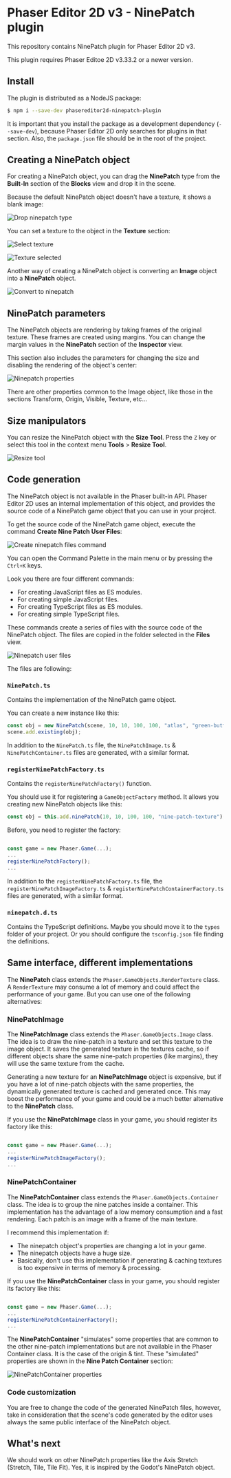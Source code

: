 # Phaser Editor 2D v3 - NinePatch plugin

This repository contains NinePatch plugin for Phaser Editor 2D v3.

This plugin requires Phaser Editoe 2D v3.33.2 or a newer version.

## Install

The plugin is distributed as a NodeJS package:

```bash
$ npm i --save-dev phasereditor2d-ninepatch-plugin
```

It is important that you install the package as a development dependency (`--save-dev`), because Phaser Editor 2D only searches for plugins in that section. Also, the `package.json` file should be in the root of the project.

## Creating a NinePatch object

For creating a NinePatch object, you can drag the **NinePatch** type from the **Built-In** section of the **Blocks** view and drop it in the scene.

Because the default NinePatch object doesn't have a texture, it shows a blank image:

![Drop ninepatch type](images/ninepatch/drop-ninepatch-in-scene.png)

You can set a texture to the object in the **Texture** section:

![Select texture](images/ninepatch/select-texture.png)


![Texture selected](images/ninepatch/texture-selected.png)


Another way of creating a NinePatch object is converting an **Image** object into a **NinePatch** object.

![Convert to ninepatch](images/ninepatch/convert-image-to-ninepatch.png)

## NinePatch parameters  

The NinePatch objects are rendering by taking frames of the original texture. These frames are created using margins. You can change the margin values in the **NinePatch** section of the **Inspector** view.

This section also includes the parameters for changing the size and disabling the rendering of the object's center:

![Ninepatch properties](images/ninepatch/properties.png)

There are other properties common to the Image object, like those in the sections Transform, Origin, Visible, Texture, etc...

## Size manipulators

You can resize the NinePatch object with the **Size Tool**. Press the `Z` key or select this tool in the context menu **Tools** > **Resize Tool**.

![Resize tool](images/ninepatch/resize-tool.png)

## Code generation

The NinePatch object is not available in the Phaser built-in API. Phaser Editor 2D uses an internal implementation of this object, and provides the source code of a NinePatch game object that you can use in your project.

To get the source code of the NinePatch game object, execute the command **Create Nine Patch User Files**:

![Create ninepatch files command](images/ninepatch/create-files-command.png)

You can open the Command Palette in the main menu or by pressing the `Ctrl+K` keys.

Look you there are four different commands:

* For creating JavaScript files as ES modules.
* For creating simple JavaScript files.
* For creating TypeScript files as ES modules.
* For creating simple TypeScript files.

These commands create a series of files with the source code of the NinePatch object. The files are copied in the folder selected in the **Files** view.

![Ninepatch user files](images/ninepatch/ninepatch-files.png)

The files are following:

### `NinePatch.ts`
 
Contains the implementation of the NinePatch game object.

You can create a new instance like this:

```javascript
const obj = new NinePatch(scene, 10, 10, 100, 100, "atlas", "green-button");
scene.add.existing(obj);
```

In addition to the `NinePatch.ts` file, the `NinePatchImage.ts` & `NinePatchContainer.ts` files are generated, with a similar format.

### `registerNinePatchFactory.ts`

Contains the `registerNinePatchFactory()` function. 

You should use it for registering a `GameObjectFactory` method. It allows you creating new NinePatch objects like this: 

```javascript
const obj = this.add.ninePatch(10, 10, 100, 100, "nine-patch-texture");
```
Before, you need to register the factory:

```javascript

const game = new Phaser.Game(...);
...
registerNinePatchFactory();
...
```

In addition to the `registerNinePatchFactory.ts` file, the `registerNinePatchImageFactory.ts` & `registerNinePatchContainerFactory.ts` files are generated, with a similar format.

### `ninepatch.d.ts`

Contains the TypeScript definitions. Maybe you should move it to the `types` folder of your project. Or you should configure the `tsconfig.json` file finding the definitions.

## Same interface, different implementations

The **NinePatch** class extends the `Phaser.GameObjects.RenderTexture` class. A `RenderTexture` may consume a lot of memory and could affect the performance of your game. But you can use one of the following alternatives:

### NinePatchImage

The **NinePatchImage** class extends the `Phaser.GameObjects.Image` class. The idea is to draw the nine-patch in a texture and set this texture to the image object. It saves the generated texture in the textures cache, so if different objects share the same nine-patch properties (like margins), they will use the same texture from the cache.

Generating a new texture for an **NinePatchImage** object is expensive, but if you have a lot of nine-patch objects with the same properties, the dynamically generated texture is cached and generated once. This may boost the performance of your game and could be a much better alternative to the **NinePatch** class.

If you use the **NinePatchImage** class in your game, you should register its factory like this:

```javascript

const game = new Phaser.Game(...);
...
registerNinePatchImageFactory();
...
```

### NinePatchContainer

The **NinePatchContainer** class extends the `Phaser.GameObjects.Container` class. The idea is to group the nine patches inside a container. This implementation has the advantage of a low memory consumption and a fast rendering. Each patch is an image with a frame of the main texture.

I recommend this implementation if:

* The ninepatch object's properties are changing a lot in your game.
* The ninepatch objects have a huge size.
* Basically, don't use this implementation if generating & caching textures is too expensive in terms of memory & processing.

If you use the **NinePatchContainer** class in your game, you should register its factory like this:

```javascript

const game = new Phaser.Game(...);
...
registerNinePatchContainerFactory();
...
```

The **NinePatchContainer** "simulates" some properties that are common to the other nine-patch implementations but are not available in the Phaser Container class. It is the case of the origin & tint. These "simulated" properties are shown in the **Nine Patch Container** section:

![NinePatchContainer properties](images/ninepatch/nine-patch-container-properties.jpeg)

### Code customization

You are free to change the code of the generated NinePatch files, however, take in consideration that the scene's code generated by the editor uses always the same public interface of the NinePatch object.

## What's next

We should work on other NinePatch properties like the Axis Stretch (Stretch, Tile, Tile Fit). Yes, it is inspired by the Godot's NinePatch object.